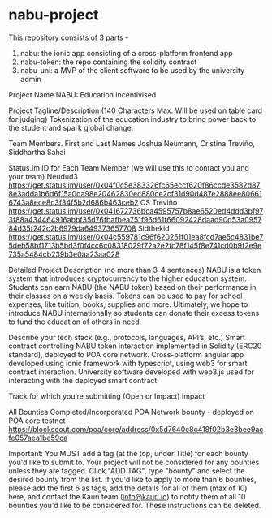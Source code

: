 # nabu-project

This repository consists of 3 parts - 
1. nabu: the ionic app consisting of a cross-platform frontend app
2. nabu-token: the repo containing the solidity contract
3. nabu-uni: a MVP of the client software to be used by the university admin


Project Name
NABU: Education Incentivised

Project Tagline/Description (140 Characters Max. Will be used on table card for judging)
Tokenization of the education industry to bring power back to the student and spark global change.

Team Members. First and Last Names
Joshua Neumann, Cristina Treviño, Siddhartha Sahai

Status.im ID for Each Team Member (we will use this to contact you and your team)
Neudud3 https://get.status.im/user/0x04f0c5e383326fc65eccf620f86ccde3582d878e3adda1b6d6f15a0da98e20462830ec880ce2cf31d90d487e2888ee806616743a8ece8c3f34f5b2d686b463ceb2 CS Treviño https://get.status.im/user/0x041672736bca4595757b8ae6520ed4ddd3bf973f88a434464916abbf35d76fbafbea751f96d61f66092428daad90d53a095784d35f242c2b6979da649373657708 Sidthekid https://get.status.im/user/0x04c559781c96f620251f01ea8fcd7ae5c4831be75deb58bf1713b5bd3f0f4cc6c08318029f72a2e2fc78f145f8e741cd0b9f2e9e735a5484cb239b3e0aa23aa028

Detailed Project Description (no more than 3-4 sentences)
NABU is a token system that introduces cryptocurrency to the higher education system. Students can earn NABU (the NABU token) based on their performance in their classes on a weekly basis. Tokens can be used to pay for school expenses, like tuition, books, supplies and more. Ultimately, we hope to introduce NABU internationally so students can donate their excess tokens to fund the education of others in need.

Describe your tech stack (e.g., protocols, languages, API’s, etc.)
Smart contract controlling NABU token interaction implemented in Solidity (ERC20 standard), deployed to POA core network. Cross-platform angular app developed using ionic framework with typescript, using web3 for smart contract interaction. University software developed with web3.js used for interacting with the deployed smart contract.

Track for which you’re submitting (Open or Impact)
Impact

All Bounties Completed/Incorporated
POA Network bounty - deployed on POA core testnet - https://blockscout.com/poa/core/address/0x5d7640c8c418f02b3e3bee9acfe057aea1be59ca

Important: You MUST add a tag (at the top, under Title) for each bounty you'd like to submit to. Your project will not be considered for any bounties unless they are tagged. Click "ADD TAG", type "bounty" and select the desired bounty from the list. If you'd like to apply to more than 6 bounties, please add the first 6 as tags, add the details for all of them (max of 10) here, and contact the Kauri team (info@kauri.io) to notify them of all 10 bounties you'd like to be considered for. These instructions can be deleted.


